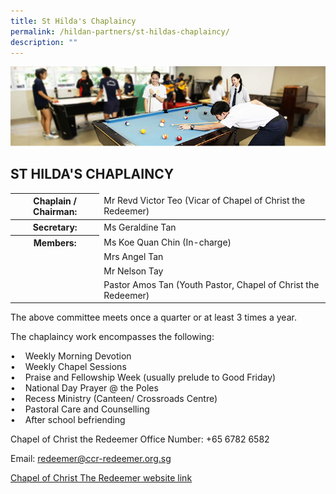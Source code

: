 ```yaml
---
title: St Hilda's Chaplaincy
permalink: /hildan-partners/st-hildas-chaplaincy/
description: ""
---
```

![](/images/Hildan%20Partners/Chaplaincy%20Banner.jpg)

ST HILDA'S CHAPLAINCY
---------------------


<table>
<thead>
  <tr>
    <th>Chaplain / Chairman:</th>
    <td>Mr Revd Victor Teo (Vicar of Chapel of Christ the Redeemer)</td>
  </tr>
</thead>
<tbody>
  <tr>
    <th>Secretary:</th>
    <td>Ms Geraldine Tan</td>
  </tr>
  <tr>
    <th>Members:</th>
    <td>Ms Koe Quan Chin (In-charge)</td>
  </tr>
  <tr>
    <td> </td>
    <td>Mrs Angel Tan</td>
  </tr>
  <tr>
    <td> </td>
    <td>Mr Nelson Tay</td>
  </tr>
  <tr>
    <td> </td>
    <td>Pastor Amos Tan (Youth Pastor, Chapel of Christ the Redeemer)</td>
  </tr>
</tbody>
</table>


The above committee meets once a quarter or at least 3 times a year.

The chaplaincy work encompasses the following:

•    Weekly Morning Devotion   
•    Weekly Chapel Sessions   
•    Praise and Fellowship Week (usually prelude to Good Friday)   
•    National Day Prayer @ the Poles   
•    Recess Ministry (Canteen/ Crossroads Centre)  
•    Pastoral Care and Counselling   
•    After school befriending 

  

Chapel of Christ the Redeemer Office Number: +65 6782 6582

Email: [redeemer@ccr-redeemer.org.sg](mailto:redeemer@ccr-redeemer.org.sg)  

[Chapel of Christ The Redeemer website link](http://www.ccr-redeemer.org/)